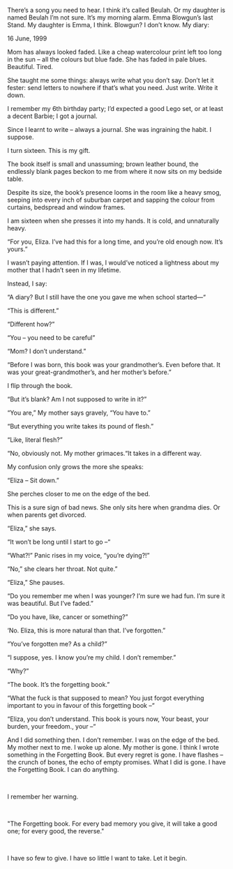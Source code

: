 There’s a song you need to hear. I think it’s called Beulah. Or my daughter is named Beulah I’m not sure. It’s my morning alarm. Emma Blowgun’s last Stand. My daughter is Emma, I think. Blowgun? I don’t know. My diary:

16 June, 1999

Mom has always looked faded. Like a cheap watercolour print left too long in the sun – all the colours but blue fade. She has faded in pale blues. Beautiful. Tired.

She taught me some things: always write what you don’t say. Don’t let it fester: send letters to nowhere if that’s what you need. Just write. Write it down.

I remember my 6th birthday party; I’d expected a good Lego set, or at least a decent Barbie; I got a journal.

Since I learnt to write – always a journal. She was ingraining the habit. I suppose.

I turn sixteen. This is my gift.

The book itself is small and unassuming; brown leather bound, the endlessly blank pages beckon to me from where it now sits on my bedside table.

Despite its size, the book’s presence looms in the room like a heavy smog, seeping into every inch of suburban carpet and sapping the colour from curtains, bedspread and window frames.

I am sixteen when she presses it into my hands. It is cold, and unnaturally heavy.

“For you, Eliza. I’ve had this for a long time, and you’re old enough now. It’s yours.”

I wasn’t paying attention. If I was, I would’ve noticed a lightness about my mother that I hadn’t seen in my lifetime.

Instead, I say:

“A diary? But I still have the one you gave me when school started—“

“This is different.”

“Different how?”

“You – you need to be careful”

“Mom? I don’t understand.”

“Before I was born, this book was your grandmother’s. Even before that. It was your great-grandmother’s, and her mother’s before.”

I flip through the book.

“But it’s blank? Am I not supposed to write in it?”

“You are,” My mother says gravely, “You have to.”

“But everything you write takes its pound of flesh.”

“Like, literal flesh?”

“No, obviously not. My mother grimaces.“It takes in a different way.

My confusion only grows the more she speaks:

“Eliza – Sit down.”

She perches closer to me on the edge of the bed.

This is a sure sign of bad news. She only sits here when grandma dies. Or when parents get divorced.

“Eliza,” she says.

“It won’t be long until I start to go –“

“What?!” Panic rises in my voice, “you’re dying?!”

“No,” she clears her throat. Not quite.”

“Eliza,” She pauses.

“Do you remember me when I was younger? I’m sure we had fun. I’m sure it was beautiful. But I’ve faded.”

“Do you have, like, cancer or something?”

‘No. Eliza, this is more natural than that. I’ve forgotten.”

“You’ve forgotten me? As a child?”

“I suppose, yes. I know you’re my child. I don’t remember.”

“Why?”

“The book. It’s the forgetting book.”

“What the fuck is that supposed to mean? You just forgot everything important to you in favour of this forgetting book –“

“Eliza, you don’t understand. This book is yours now, Your beast, your burden, your freedom., your –“

And I did something then. I don’t remember. I was on the edge of the bed. My mother next to me. I woke up alone. My mother is gone. I think I wrote something in the Forgetting Book. But every regret is gone. I have flashes – the crunch of bones, the echo of empty promises. What I did is gone. I have the Forgetting Book. I can do anything.

&#x200B;

I remember her warning.

&#x200B;

"The Forgetting book. For every bad memory you give, it will take a good one; for every good, the reverse."

&#x200B;

I have so few to give. I have so little I want to take. Let it begin.